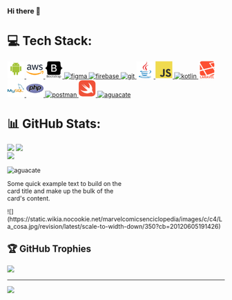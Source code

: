 ### Hi there 👋

 
 
<!--
**DjFour23/DjFour23** is a ✨ _special_ ✨ repository because its `README.md` (this file) appears on your GitHub profile.

Here are some ideas to get you started:

- 🔭 I’m currently working on ...
- 🌱 I’m currently learning ...
- 👯 I’m looking to collaborate on ...
- 🤔 I’m looking for help with ...
- 💬 Ask me about ...
- 📫 How to reach me: ...
- 😄 Pronouns: ...
- ⚡ Fun fact: ...
-->
# 💻 Tech Stack:
<p align="left"> <a href="https://developer.android.com" target="_blank" rel="noreferrer"> <img src="https://raw.githubusercontent.com/devicons/devicon/master/icons/android/android-original-wordmark.svg" alt="android" width="40" height="40"/> </a> <a href="https://aws.amazon.com" target="_blank" rel="noreferrer"> <img src="https://raw.githubusercontent.com/devicons/devicon/master/icons/amazonwebservices/amazonwebservices-original-wordmark.svg" alt="aws" width="40" height="40"/> </a> <a href="https://getbootstrap.com" target="_blank" rel="noreferrer"> <img src="https://raw.githubusercontent.com/devicons/devicon/master/icons/bootstrap/bootstrap-plain-wordmark.svg" alt="bootstrap" width="40" height="40"/> </a> <a href="https://www.figma.com/" target="_blank" rel="noreferrer"> <img src="https://www.vectorlogo.zone/logos/figma/figma-icon.svg" alt="figma" width="40" height="40"/> </a> <a href="https://firebase.google.com/" target="_blank" rel="noreferrer"> <img src="https://www.vectorlogo.zone/logos/firebase/firebase-icon.svg" alt="firebase" width="40" height="40"/> </a> <a href="https://git-scm.com/" target="_blank" rel="noreferrer"> <img src="https://www.vectorlogo.zone/logos/git-scm/git-scm-icon.svg" alt="git" width="40" height="40"/> </a> <a href="https://www.java.com" target="_blank" rel="noreferrer"> <img src="https://raw.githubusercontent.com/devicons/devicon/master/icons/java/java-original.svg" alt="java" width="40" height="40"/> </a> <a href="https://developer.mozilla.org/en-US/docs/Web/JavaScript" target="_blank" rel="noreferrer"> <img src="https://raw.githubusercontent.com/devicons/devicon/master/icons/javascript/javascript-original.svg" alt="javascript" width="40" height="40"/> </a> <a href="https://kotlinlang.org" target="_blank" rel="noreferrer"> <img src="https://www.vectorlogo.zone/logos/kotlinlang/kotlinlang-icon.svg" alt="kotlin" width="40" height="40"/> </a> <a href="https://laravel.com/" target="_blank" rel="noreferrer"> <img src="https://raw.githubusercontent.com/devicons/devicon/master/icons/laravel/laravel-plain-wordmark.svg" alt="laravel" width="40" height="40"/> </a> <a href="https://www.mysql.com/" target="_blank" rel="noreferrer"> <img src="https://raw.githubusercontent.com/devicons/devicon/master/icons/mysql/mysql-original-wordmark.svg" alt="mysql" width="40" height="40"/> </a> <a href="https://www.php.net" target="_blank" rel="noreferrer"> <img src="https://raw.githubusercontent.com/devicons/devicon/master/icons/php/php-original.svg" alt="php" width="40" height="40"/> </a> <a href="https://postman.com" target="_blank" rel="noreferrer"> <img src="https://www.vectorlogo.zone/logos/getpostman/getpostman-icon.svg" alt="postman" width="40" height="40"/> </a> <a href="https://developer.apple.com/swift/" target="_blank" rel="noreferrer"> <img src="https://raw.githubusercontent.com/devicons/devicon/master/icons/swift/swift-original.svg" alt="swift" width="40" height="40"/> </a>
<a href="https://getbootstrap.com" target="_blank" rel="noreferrer"> <img src="https://images.vexels.com/media/users/3/230816/isolated/preview/dc9e804e2b94a54b12f6984e56e14837-dibujos-animados-de-aguacate-feliz.png" alt="aguacate" width="40" height="40"/> </a></p>

# 📊 GitHub Stats:

![]([https://github-readme-stats.vercel.app/api?username=DjFour23&theme=dark&hide_border=false&include_all_commits=true&count_private=true](https://raw.githubusercontent.com/devicons/devicon/master/icons/android/android-original-wordmark.svg))
![](https://github-readme-stats.vercel.app/api?username=DjFour23&theme=dark&hide_border=false&include_all_commits=true&count_private=true)<br/>
![](https://github-readme-streak-stats.herokuapp.com/?user=DjFour23&theme=dark&hide_border=false)
<div class="card" style="width: 18rem;">
  <img src="https://github-readme-stats.vercel.app/api/top-langs/?username=DjFour23&theme=dark&hide_border=false&include_all_commits=true&count_private=true&layout=compact" class="card-img-top" alt="aguacate">
  <div class="card-body">
    <p class="card-text">Some quick example text to build on the card title and make up the bulk of the card's content.</p>
  </div>
</div>
![](https://static.wikia.nocookie.net/marvelcomicsenciclopedia/images/c/c4/La_cosa.jpg/revision/latest/scale-to-width-down/350?cb=20120605191426)

## 🏆 GitHub Trophies
![](https://github-profile-trophy.vercel.app/?username=DjFour23&theme=juicyfresh&no-frame=false&no-bg=true&margin-w=4)

---
[![](https://visitcount.itsvg.in/api?id=DjFour23&icon=2&color=0)](https://visitcount.itsvg.in)

<!-- Proudly created with GPRM ( https://gprm.itsvg.in ) -->
